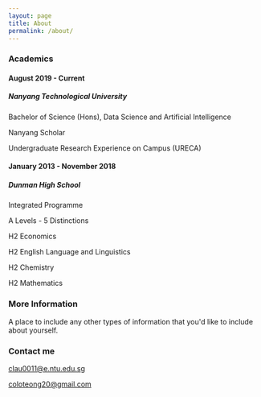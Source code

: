 ```yaml
---
layout: page
title: About
permalink: /about/
---
```


### Academics

#### August 2019 - Current
##### Nanyang Technological University

Bachelor of Science (Hons), Data Science and Artificial Intelligence 

Nanyang Scholar

Undergraduate Research Experience on Campus (URECA)

#### January 2013 - November 2018
##### Dunman High School
    
Integrated Programme 

A Levels - 5 Distinctions
    
H2 Economics
    
H2 English Language and Linguistics
    
H2 Chemistry
    
H2 Mathematics

### More Information

A place to include any other types of information that you'd like to include about yourself.

### Contact me

[clau0011@e.ntu.edu.sg](mailto:clau0011@e.ntu.edu.sg)

[coloteong20@gmail.com](mailto:coloteong20@gmail.com)
